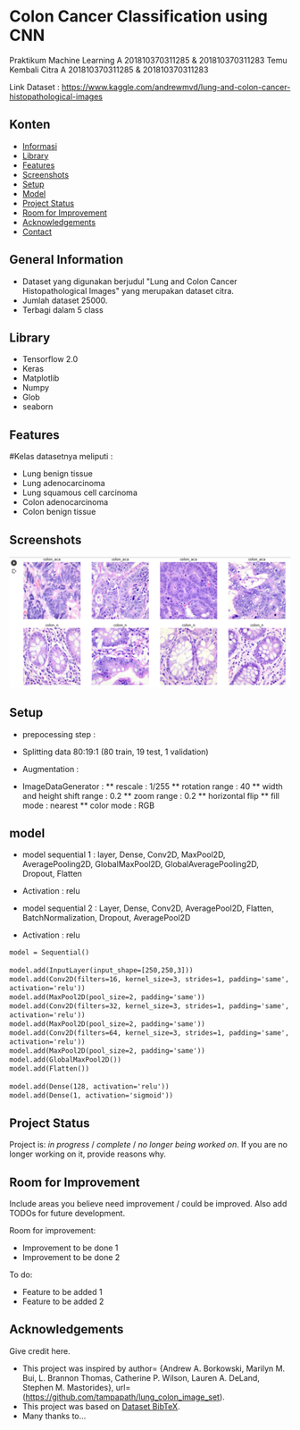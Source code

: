 # Colon Cancer Classification using CNN

Praktikum Machine Learning A 201810370311285 & 201810370311283
Temu Kembali Citra A 201810370311285 & 201810370311283

Link Dataset : https://www.kaggle.com/andrewmvd/lung-and-colon-cancer-histopathological-images


## Konten
* [Informasi](#general-information)
* [Library](#technologies-used)
* [Features](#features)
* [Screenshots](#screenshots)
* [Setup](#setup)
* [Model](#model)
* [Project Status](#project-status)
* [Room for Improvement](#room-for-improvement)
* [Acknowledgements](#acknowledgements)
* [Contact](#contact)
<!-- * [License](#license) -->


## General Information
- Dataset yang digunakan berjudul "Lung and Colon Cancer Histopathological Images" yang merupakan dataset citra.
- Jumlah dataset 25000.
- Terbagi dalam 5 class

<!-- You don't have to answer all the questions - just the ones relevant to your project. -->


## Library
- Tensorflow 2.0
- Keras
- Matplotlib
- Numpy
- Glob
- seaborn


## Features
#Kelas datasetnya meliputi : 
- Lung benign tissue
- Lung adenocarcinoma
- Lung squamous cell carcinoma
- Colon adenocarcinoma
- Colon benign tissue


## Screenshots
![Example screenshot](./img/sscolon.png)
<!-- If you have screenshots you'd like to share, include them here. -->


## Setup
- prepocessing step :
* Splitting data 80:19:1 (80 train, 19 test, 1 validation)
- Augmentation :
* ImageDataGenerator : 
** rescale : 1/255
** rotation range : 40
** width and height shift range : 0.2
** zoom range : 0.2
** horizontal flip
** fill mode : nearest
** color mode : RGB




## model
- model sequential 1 : layer, Dense, Conv2D, MaxPool2D, AveragePooling2D, GlobalMaxPool2D, GlobalAveragePooling2D, Dropout, Flatten
- Activation : relu

- model sequential 2 : Layer, Dense, Conv2D, AveragePool2D, Flatten, BatchNormalization, Dropout, AveragePool2D
- Activation : relu 
```
model = Sequential() 

model.add(InputLayer(input_shape=[250,250,3])) 
model.add(Conv2D(filters=16, kernel_size=3, strides=1, padding='same', activation='relu')) 
model.add(MaxPool2D(pool_size=2, padding='same')) 
model.add(Conv2D(filters=32, kernel_size=3, strides=1, padding='same', activation='relu')) 
model.add(MaxPool2D(pool_size=2, padding='same')) 
model.add(Conv2D(filters=64, kernel_size=3, strides=1, padding='same', activation='relu')) 
model.add(MaxPool2D(pool_size=2, padding='same')) 
model.add(GlobalMaxPool2D()) 
model.add(Flatten()) 

model.add(Dense(128, activation='relu')) 
model.add(Dense(1, activation='sigmoid')) 
```

## Project Status
Project is: _in progress_ / _complete_ / _no longer being worked on_. If you are no longer working on it, provide reasons why.


## Room for Improvement
Include areas you believe need improvement / could be improved. Also add TODOs for future development.

Room for improvement:
- Improvement to be done 1
- Improvement to be done 2

To do:
- Feature to be added 1
- Feature to be added 2


## Acknowledgements
Give credit here.
- This project was inspired by author= {Andrew A. Borkowski, Marilyn M. Bui, L. Brannon Thomas, Catherine P. Wilson, Lauren A. DeLand, Stephen M. Mastorides},
url= (https://github.com/tampapath/lung_colon_image_set).
- This project was based on [Dataset BibTeX](https://github.com/tampapath/lung_colon_image_set).
- Many thanks to...





<!-- Optional -->
<!-- ## License -->
<!-- This project is open source and available under the [... License](). -->

<!-- You don't have to include all sections - just the one's relevant to your project -->
